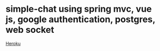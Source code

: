 # simple-chat using spring mvc, vue js, google authentication, postgres, web socket

[Heroku](https://chat-application-mi.herokuapp.com/)
